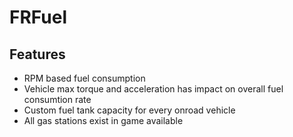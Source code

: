 ﻿# FRFuel

## Features

- RPM based fuel consumption
- Vehicle max torque and acceleration has impact on overall fuel consumtion rate
- Custom fuel tank capacity for every onroad vehicle
- All gas stations exist in game available
